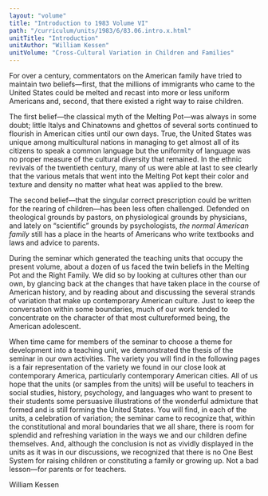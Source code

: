```yaml
---
layout: "volume"
title: "Introduction to 1983 Volume VI"
path: "/curriculum/units/1983/6/83.06.intro.x.html"
unitTitle: "Introduction"
unitAuthor: "William Kessen"
unitVolume: "Cross-Cultural Variation in Children and Families"
---
```

<body>
 <p>
  For over a century, commentators on the American family have tried to maintain two beliefs—first, that the millions of immigrants who came to the United States could be melted and recast into more or less uniform Americans and, second, that there existed a right way to raise children.
 </p>
 <p>
  The first belief—the classical myth of the Melting Pot—was always in some doubt; little Italys and Chinatowns and ghettos of several sorts continued to flourish in American cities until our own days. True, the United States was unique among multicultural nations in managing to get almost all of its citizens to speak a common language but the uniformity of language was no proper measure of the cultural diversity that remained. In the ethnic revivals of the twentieth century, many of us were able at last to see clearly that the various metals that went into the Melting Pot kept their color and texture and density no matter what heat was applied to the brew.
 </p>
 <p>
  The second belief—that the singular correct prescription could be written for the rearing of children—has been less often challenged. Defended on theological grounds by pastors, on physiological grounds by physicians, and lately on “scientific” grounds by psychologists,
  <i>
   the normal American family
  </i>
  still has a place in the hearts of Americans who write textbooks and laws and advice to parents.
 </p>
 <p>
  During the seminar which generated the teaching units that occupy the present volume, about a dozen of us faced the twin beliefs in the Melting Pot and the Right Family. We did so by looking at cultures other than our own, by glancing back at the changes that have taken place in the course of American history, and by reading about and discussing the several strands of variation that make up contemporary American culture. Just to keep the conversation within some boundaries, much of our work tended to concentrate on the character of that most cultureformed being, the American adolescent.
 </p>
 <p>
  When time came for members of the seminar to choose a theme for development into a teaching unit, we demonstrated the thesis of the seminar in our own activities. The variety you will find in the following pages is a fair representation of the variety we found in our close look at contemporary America, particularly contemporary American cities. All of us hope that the units (or samples from the units) will be useful to teachers in social studies, history, psychology, and languages who want to present to their students some persuasive illustrations of the wonderful admixture that formed and is still forming the United States. You will find, in each of the units, a celebration of variation; the seminar came to recognize that, within the constitutional and moral boundaries that we all share, there is room for splendid and refreshing variation in the ways we and our children define themselves. And, although the conclusion is not as vividly displayed in the units as it was in our discussions, we recognized that there is no One Best System for raising children or constituting a family or growing up. Not a bad lesson—for parents or for teachers.
 </p>
 <p>
  William Kessen
 </p>

</body>